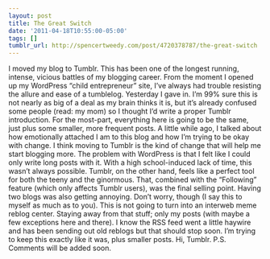 ```yaml
---
layout: post
title: The Great Switch
date: '2011-04-18T10:55:00-05:00'
tags: []
tumblr_url: http://spencertweedy.com/post/4720378787/the-great-switch
---
```


I moved my blog to Tumblr.
This has been one of the longest running, intense, vicious battles of my blogging career. From the moment I opened up my WordPress “child entrepreneur” site, I’ve always had trouble resisting the allure and ease of a tumblelog. Yesterday I gave in.
I’m 99% sure this is not nearly as big of a deal as my brain thinks it is, but it’s already confused some people (read: my mom) so I thought I’d write a proper Tumblr introduction. For the most-part, everything here is going to be the same, just plus some smaller, more frequent posts. A little while ago, I talked about how emotionally attached I am to this blog and how I’m trying to be okay with change. I think moving to Tumblr is the kind of change that will help me start blogging more.
The problem with WordPress is that I felt like I could only write long posts with it. With a high school-induced lack of time, this wasn’t always possible. Tumblr, on the other hand, feels like a perfect tool for both the teeny and the ginormous. That, combined with the “Following” feature (which only affects Tumblr users), was the final selling point. Having two blogs was also getting annoying.
Don’t worry, though (I say this to myself as much as to you). This is not going to turn into an interweb meme reblog center. Staying away from that stuff; only my posts (with maybe a few exceptions here and there). I know the RSS feed went a little haywire and has been sending out old reblogs but that should stop soon. I’m trying to keep this exactly like it was, plus smaller posts.
Hi, Tumblr.
P.S. Comments will be added soon.
